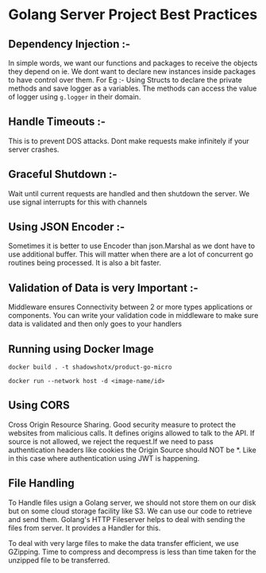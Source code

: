 # Golang Server Project Best Practices

## Dependency Injection :-
In simple words, we want our functions and packages to receive the objects they depend on ie. We dont want to declare new instances inside packages to have control over them. For Eg :- Using Structs to declare the private methods and save logger as a variables. The methods can access the value of logger using `g.logger` in their domain.

## Handle Timeouts :-
This is to prevent DOS attacks. Dont make requests make infinitely if your server crashes.

## Graceful Shutdown :-
Wait until current requests are handled and then shutdown the server. We use signal interrupts for this with channels

## Using JSON Encoder :-
Sometimes it is better to use Encoder than json.Marshal as we dont have to use additional buffer. This will matter when there are a lot of concurrent go routines being processed. It is also a bit faster.

## Validation of Data is very Important :-
Middleware ensures Connectivity between 2 or more types applications or components. You can write your validation code in middleware to make sure data is validated and then only goes to your handlers

## Running using Docker Image
`docker build . -t shadowshotx/product-go-micro`

`docker run --network host -d <image-name/id>`

## Using CORS
Cross Origin Resource Sharing. Good security measure to protect the websites from malicious calls. It defines origins allowed to talk to the API. If source is not allowed, we reject the request.If we need to pass authentication headers like cookies the Origin Source should NOT be *. Like in this case where authentication using JWT is happening.

## File Handling
To Handle files usign a Golang server, we should not store them on our disk but on some cloud storage facility like S3. We can use our code to retrieve and send them. Golang's HTTP Fileserver helps to deal with sending the files from server. It provides a Handler for this.

To deal with very large files to make the data transfer efficient, we use GZipping. Time to compress and decompress is less than time taken for the unzipped file to be transferred.